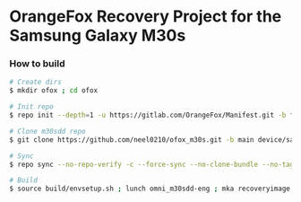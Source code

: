 # OrangeFox Recovery Project for the Samsung Galaxy M30s

### How to build ###

```bash
# Create dirs
$ mkdir ofox ; cd ofox

# Init repo
$ repo init --depth=1 -u https://gitlab.com/OrangeFox/Manifest.git -b fox_9.0

# Clone m30sdd repo
$ git clone https://github.com/neel0210/ofox_m30s.git -b main device/samsung/m30sdd

# Sync
$ repo sync --no-repo-verify -c --force-sync --no-clone-bundle --no-tags --optimized-fetch --prune -j64

# Build
$ source build/envsetup.sh ; lunch omni_m30sdd-eng ; mka recoveryimage
